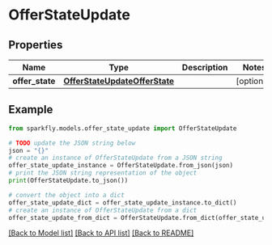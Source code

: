 # OfferStateUpdate


## Properties

Name | Type | Description | Notes
------------ | ------------- | ------------- | -------------
**offer_state** | [**OfferStateUpdateOfferState**](OfferStateUpdateOfferState.md) |  | [optional] 

## Example

```python
from sparkfly.models.offer_state_update import OfferStateUpdate

# TODO update the JSON string below
json = "{}"
# create an instance of OfferStateUpdate from a JSON string
offer_state_update_instance = OfferStateUpdate.from_json(json)
# print the JSON string representation of the object
print(OfferStateUpdate.to_json())

# convert the object into a dict
offer_state_update_dict = offer_state_update_instance.to_dict()
# create an instance of OfferStateUpdate from a dict
offer_state_update_from_dict = OfferStateUpdate.from_dict(offer_state_update_dict)
```
[[Back to Model list]](../README.md#documentation-for-models) [[Back to API list]](../README.md#documentation-for-api-endpoints) [[Back to README]](../README.md)


